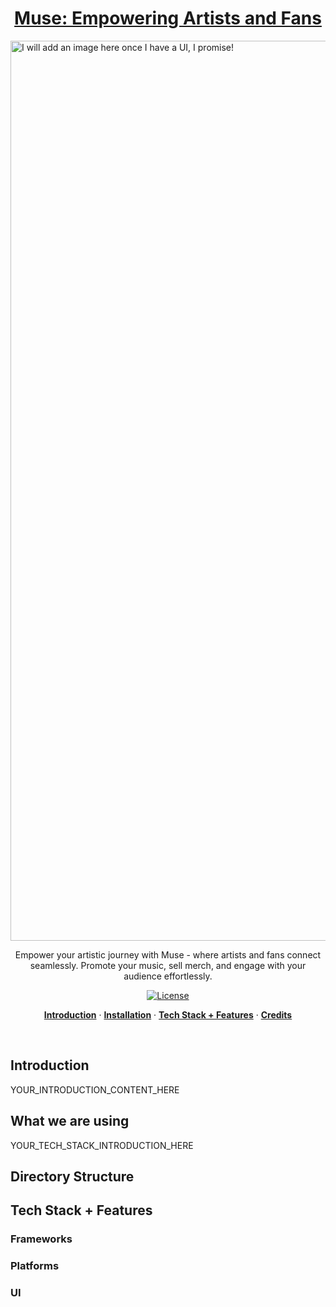<a href="YOUR_LINK_HERE">
  <h1 align="center">Muse: Empowering Artists and Fans</h1>
</a>

<img width="1440" alt="I will add an image here once I have a UI, I promise!" src="#">

<p align="center">
  Empower your artistic journey with Muse - where artists and fans connect seamlessly. Promote your music, sell merch, and engage with your audience effortlessly.
</p>

<p align="center">
  <a href="https://github.com/your-repo/muse/blob/main/LICENSE.md">
    <img src="https://img.shields.io/github/license/your-repo/muse?label=license&logo=github&color=f80&logoColor=fff" alt="License" />
  </a>
</p>

<p align="center">
  <a href="#introduction"><strong>Introduction</strong></a> ·
  <a href="#installation"><strong>Installation</strong></a> ·
  <a href="#tech-stack--features"><strong>Tech Stack + Features</strong></a> ·
  <a href="#contributing"><strong>Credits</strong></a>
</p>
<br/>

## Introduction

YOUR_INTRODUCTION_CONTENT_HERE

## What we are using

YOUR_TECH_STACK_INTRODUCTION_HERE

## Directory Structure

## Tech Stack + Features

### Frameworks

### Platforms

### UI
